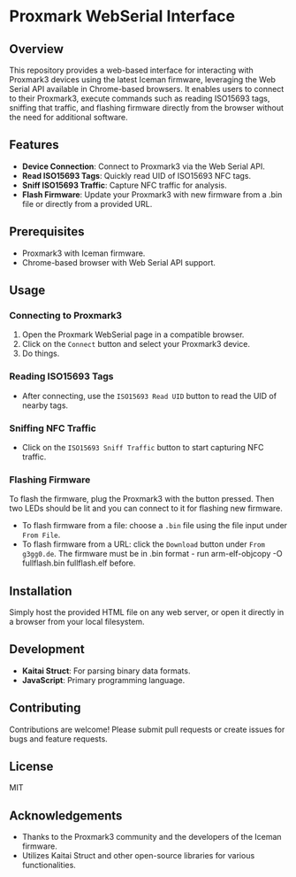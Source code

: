 # Proxmark WebSerial Interface

## Overview
This repository provides a web-based interface for interacting with Proxmark3 devices using the latest Iceman firmware, leveraging the Web Serial API available in Chrome-based browsers.
It enables users to connect to their Proxmark3, execute commands such as reading ISO15693 tags, sniffing that traffic, and flashing firmware directly from the browser without the need for additional software.

## Features
- **Device Connection**: Connect to Proxmark3 via the Web Serial API.
- **Read ISO15693 Tags**: Quickly read UID of ISO15693 NFC tags.
- **Sniff ISO15693 Traffic**: Capture NFC traffic for analysis.
- **Flash Firmware**: Update your Proxmark3 with new firmware from a .bin file or directly from a provided URL.

## Prerequisites
- Proxmark3 with Iceman firmware.
- Chrome-based browser with Web Serial API support.

## Usage

### Connecting to Proxmark3
1. Open the Proxmark WebSerial page in a compatible browser.
2. Click on the `Connect` button and select your Proxmark3 device.
3. Do things.

### Reading ISO15693 Tags
- After connecting, use the `ISO15693 Read UID` button to read the UID of nearby tags.

### Sniffing NFC Traffic
- Click on the `ISO15693 Sniff Traffic` button to start capturing NFC traffic.

### Flashing Firmware
To flash the firmware, plug the Proxmark3 with the button pressed. Then two LEDs should be lit and you can connect to it for flashing new firmware.
- To flash firmware from a file: choose a `.bin` file using the file input under `From File`.
- To flash firmware from a URL: click the `Download` button under `From g3gg0.de`.
The firmware must be in .bin format - run arm-elf-objcopy -O fullflash.bin fullflash.elf before.

## Installation
Simply host the provided HTML file on any web server, or open it directly in a browser from your local filesystem.

## Development
- **Kaitai Struct**: For parsing binary data formats.
- **JavaScript**: Primary programming language.

## Contributing
Contributions are welcome! Please submit pull requests or create issues for bugs and feature requests.

## License
MIT

## Acknowledgements
- Thanks to the Proxmark3 community and the developers of the Iceman firmware.
- Utilizes Kaitai Struct and other open-source libraries for various functionalities.

